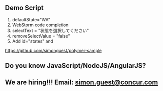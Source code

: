 ## Demo Script

1. defaultState="WA"
2. WebStorm code completion
3. selectText = "状態を選択してください"
4. removeSelectValue = "false"
5. Add id="states" and
<script>
    var states = document.getElementById('states');
    states.addEventListener('stateChanged', function(e) {
        console.log('state was changed to '+ e.detail.state);
    });
</script>

https://github.com/simonguest/polymer-sample

## Do you know JavaScript/NodeJS/AngularJS?
## We are hiring!!! Email: simon.guest@concur.com
